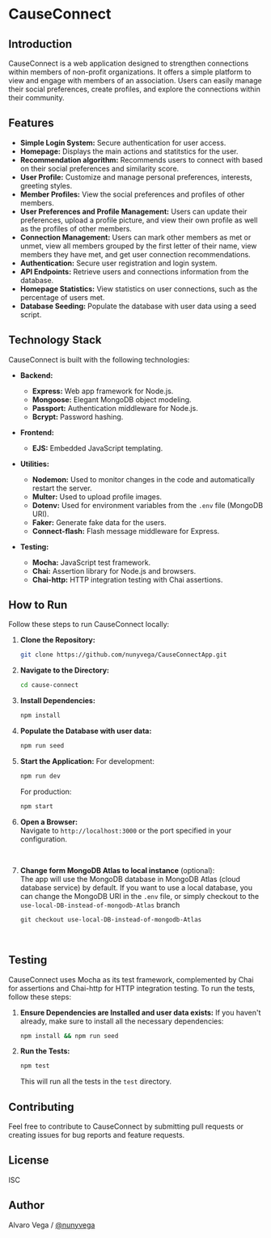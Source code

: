 # CauseConnect

## Introduction
CauseConnect is a web application designed to strengthen connections within members of non-profit organizations. It offers a simple platform to view and engage with members of an association. Users can easily manage their social preferences, create profiles, and explore the connections within their community.

## Features
- **Simple Login System:** Secure authentication for user access.
- **Homepage:** Displays the main actions and statitstics for the user.
- **Recommendation algorithm:** Recommends users to connect with based on their social preferences and similarity score.
- **User Profile:** Customize and manage personal preferences, interests, greeting styles.
- **Member Profiles:** View the social preferences and profiles of other members.
- **User Preferences and Profile Management:** Users can update their preferences, upload a profile picture, and view their own profile as well as the profiles of other members.
- **Connection Management:** Users can mark other members as met or unmet, view all members grouped by the first letter of their name, view members they have met, and get user connection recommendations.
- **Authentication:** Secure user registration and login system.
- **API Endpoints:** Retrieve users and connections information from the database.
- **Homepage Statistics:** View statistics on user connections, such as the percentage of users met.
- **Database Seeding:** Populate the database with user data using a seed script.

## Technology Stack
CauseConnect is built with the following technologies:

- **Backend:**
  - **Express:** Web app framework for Node.js.
  - **Mongoose:** Elegant MongoDB object modeling.
  - **Passport:** Authentication middleware for Node.js.
  - **Bcrypt:** Password hashing.

- **Frontend:**
  - **EJS:** Embedded JavaScript templating.

- **Utilities:**
  - **Nodemon:** Used to monitor changes in the code and automatically restart the server.
  - **Multer:** Used to upload profile images.
  - **Dotenv:** Used for environment variables from the `.env` file (MongoDB URI).
  - **Faker:** Generate fake data for the users.
  - **Connect-flash:** Flash message middleware for Express.

- **Testing:**
  - **Mocha:** JavaScript test framework.
  - **Chai:** Assertion library for Node.js and browsers.
  - **Chai-http:** HTTP integration testing with Chai assertions.

## How to Run
Follow these steps to run CauseConnect locally:

1. **Clone the Repository:** 
   ```bash
   git clone https://github.com/nunyvega/CauseConnectApp.git
   ```

2. **Navigate to the Directory:**
   ```bash
   cd cause-connect
   ```

3. **Install Dependencies:**
   ```bash
   npm install
   ```

4. **Populate the Database with user data:**
   ```bash
   npm run seed
   ```

5. **Start the Application:**
   For development:
   ```bash
   npm run dev
   ```
   For production:
   ```bash
   npm start
   ```

6. **Open a Browser:**<br>
   Navigate to `http://localhost:3000` or the port specified in your configuration.

<br>

7. **Change form MongoDB Atlas to local instance** (optional):<br>
   The app will use the MongoDB database in MongoDB Atlas (cloud database service) by default. If you want to use a local database, you can change the MongoDB URI in the `.env` file, or simply checkout to the `use-local-DB-instead-of-mongodb-Atlas` branch
   ```
   git checkout use-local-DB-instead-of-mongodb-Atlas
   ```
   
<br>

## Testing
CauseConnect uses Mocha as its test framework, complemented by Chai for assertions and Chai-http for HTTP integration testing. To run the tests, follow these steps:

1. **Ensure Dependencies are Installed and user data exists:**
   If you haven't already, make sure to install all the necessary dependencies:
   ```bash
   npm install && npm run seed
   ```
2. **Run the Tests:**
   ```bash
   npm test
   ```
   This will run all the tests in the `test` directory.

## Contributing
Feel free to contribute to CauseConnect by submitting pull requests or creating issues for bug reports and feature requests.

## License
ISC

## Author
Alvaro Vega / [@nunyvega](https://github.com/nunyvega)

